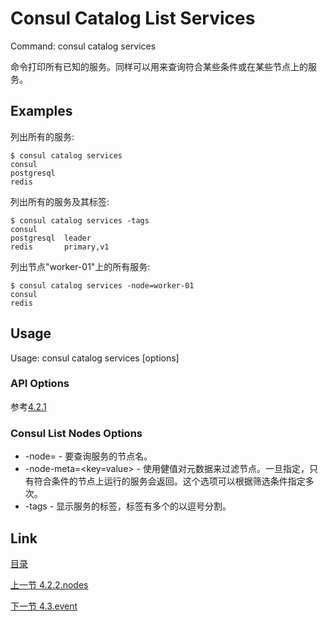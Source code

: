 # Consul Catalog List Services
Command: consul catalog services

命令打印所有已知的服务。同样可以用来查询符合某些条件或在某些节点上的服务。

## Examples
列出所有的服务:
```
$ consul catalog services 
consul
postgresql
redis
```
列出所有的服务及其标签:
```
$ consul catalog services -tags
consul
postgresql  leader
redis       primary,v1
```
列出节点"worker-01"上的所有服务:
```
$ consul catalog services -node=worker-01
consul
redis
```
## Usage
Usage: consul catalog services [options]

### API Options
参考[4.2.1](04.2.1.md)

### Consul List Nodes Options
- -node=<id or name> - 要查询服务的节点名。
- -node-meta=<key=value> - 使用健值对元数据来过滤节点。一旦指定，只有符合条件的节点上运行的服务会返回。这个选项可以根据筛选条件指定多次。
- -tags - 显示服务的标签，标签有多个的以逗号分割。

## Link

[目录](../../README.md)

[上一节 4.2.2.nodes](4.2.2.md)

[下一节 4.3.event](4.3.md)
